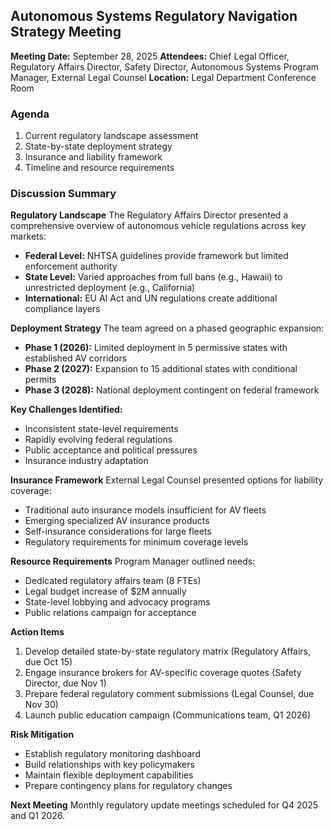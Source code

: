 ## Autonomous Systems Regulatory Navigation Strategy Meeting

**Meeting Date:** September 28, 2025
**Attendees:** Chief Legal Officer, Regulatory Affairs Director, Safety Director, Autonomous Systems Program Manager, External Legal Counsel
**Location:** Legal Department Conference Room

### Agenda
1. Current regulatory landscape assessment
2. State-by-state deployment strategy
3. Insurance and liability framework
4. Timeline and resource requirements

### Discussion Summary

**Regulatory Landscape**
The Regulatory Affairs Director presented a comprehensive overview of autonomous vehicle regulations across key markets:
- **Federal Level:** NHTSA guidelines provide framework but limited enforcement authority
- **State Level:** Varied approaches from full bans (e.g., Hawaii) to unrestricted deployment (e.g., California)
- **International:** EU AI Act and UN regulations create additional compliance layers

**Deployment Strategy**
The team agreed on a phased geographic expansion:
- **Phase 1 (2026):** Limited deployment in 5 permissive states with established AV corridors
- **Phase 2 (2027):** Expansion to 15 additional states with conditional permits
- **Phase 3 (2028):** National deployment contingent on federal framework

**Key Challenges Identified:**
- Inconsistent state-level requirements
- Rapidly evolving federal regulations
- Public acceptance and political pressures
- Insurance industry adaptation

**Insurance Framework**
External Legal Counsel presented options for liability coverage:
- Traditional auto insurance models insufficient for AV fleets
- Emerging specialized AV insurance products
- Self-insurance considerations for large fleets
- Regulatory requirements for minimum coverage levels

**Resource Requirements**
Program Manager outlined needs:
- Dedicated regulatory affairs team (8 FTEs)
- Legal budget increase of $2M annually
- State-level lobbying and advocacy programs
- Public relations campaign for acceptance

**Action Items**
1. Develop detailed state-by-state regulatory matrix (Regulatory Affairs, due Oct 15)
2. Engage insurance brokers for AV-specific coverage quotes (Safety Director, due Nov 1)
3. Prepare federal regulatory comment submissions (Legal Counsel, due Nov 30)
4. Launch public education campaign (Communications team, Q1 2026)

**Risk Mitigation**
- Establish regulatory monitoring dashboard
- Build relationships with key policymakers
- Maintain flexible deployment capabilities
- Prepare contingency plans for regulatory changes

**Next Meeting**
Monthly regulatory update meetings scheduled for Q4 2025 and Q1 2026.

